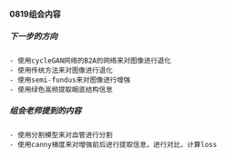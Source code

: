 #### 0819组会内容
##### 下一步的方向
    - 使用cycleGAN网络的B2A的网络来对图像进行退化
    - 使用传统方法来对图像进行退化
    - 使用semi-fundus来对图像进行增强
    - 使用绿色高频提取眼底结构信息
    
##### 组会老师提到的内容
    - 使用分割模型来对血管进行分割
    - 使用canny梯度来对增强前后进行提取信息，进行对比，计算loss

